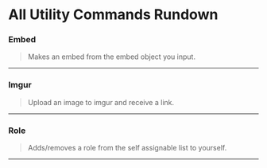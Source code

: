 # All Utility Commands Rundown

### Embed

> Makes an embed from the embed object you input.

___

### Imgur

> Upload an image to imgur and receive a link.

___

### Role

> Adds/removes a role from the self assignable list to yourself.

___

